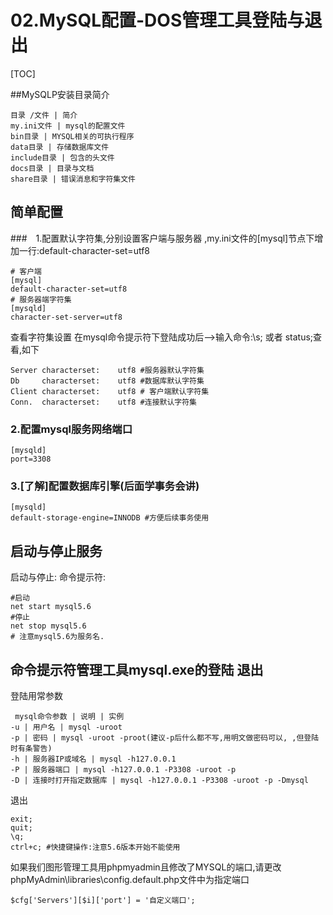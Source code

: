 # 02.MySQL配置-DOS管理工具登陆与退出
[TOC]

##MySQLP安装目录简介
```table
目录 /文件 | 简介
my.ini文件 | mysql的配置文件
bin目录 | MYSQL相关的可执行程序
data目录 | 存储数据库文件
include目录 | 包含的头文件
docs目录 | 目录与文档
share目录 | 错误消息和字符集文件
```
## 简单配置
###　1.配置默认字符集,分别设置客户端与服务器
,my.ini文件的[mysql]节点下增加一行:default-character-set=utf8
```shell
# 客户端
[mysql]
default-character-set=utf8
# 服务器端字符集
[mysqld]
character-set-server=utf8
```
查看字符集设置
在mysql命令提示符下登陆成功后-->输入命令:\s;   或者 status;查看,如下
```shell
Server characterset:    utf8 #服务器默认字符集
Db     characterset:    utf8 #数据库默认字符集
Client characterset:    utf8 # 客户端默认字符集
Conn.  characterset:    utf8 #连接默认字符集
```

### 2.配置mysql服务网络端口
```shell
[mysqld]
port=3308
```

### 3.[了解]配置数据库引擎(后面学事务会讲)
```shell
[mysqld]
default-storage-engine=INNODB #方便后续事务使用
```

## 启动与停止服务
启动与停止:
命令提示符:
```shell
#启动
net start mysql5.6
#停止
net stop mysql5.6
# 注意mysql5.6为服务名.
```
##  命令提示符管理工具mysql.exe的登陆 退出
登陆用常参数
```table
 mysql命令参数 | 说明 | 实例
-u | 用户名 | mysql -uroot
-p | 密码 | mysql -uroot -proot(建议-p后什么都不写,用明文做密码可以, ,但登陆时有条警告)
-h | 服务器IP或域名 | mysql -h127.0.0.1
-P | 服务器端口 | mysql -h127.0.0.1 -P3308 -uroot -p
-D | 连接时打开指定数据库 | mysql -h127.0.0.1 -P3308 -uroot -p -Dmysql
```
退出
```shell
exit;
quit;
\q;
ctrl+c; #快捷键操作:注意5.6版本开始不能使用
```
如果我们图形管理工具用phpmyadmin且修改了MYSQL的端口,请更改
phpMyAdmin\libraries\config.default.php文件中为指定端口
```shell
$cfg['Servers'][$i]['port'] = '自定义端口';
```




